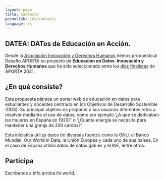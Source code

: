 ```yaml
---
layout: page
title: Contacto
permalink: /es/contact/
language: es
---
```


## DATEA: DATos de Educación en Acción.

Desde la [Asociación Innovación y Derechos Humanos](https://ihr.world "ihr.world") hemos propuesto al Desafío APORTA un proyecto de **Educación en Datos. Innovación y Derechos Humanos** que ha sido seleccionado entre los [diez finalistas](https://datos.gob.es/es/noticia/desvelamos-los-10-finalistas-de-la-iii-edicion-del-desafio-aporta "APORTA 2021") de APORTA 2021.
## ¿En qué consiste?

Esta propuesta plantea un portal web de educación en datos para estudiantes y docentes centrado en los Objetivos de Desarrollo Sostenible (ODS). Su principal objetivo es proponer a sus usuarios diferentes retos a resolver mediante el uso de datos, como por ejemplo ‘¿A qué se dedicaban las mujeres en España en 1920?’ o ‘¿Cuánta energía se necesita para mantener una granja de 200 cerdos?’.

Esta iniciativa utiliza datos de diversas fuentes como la ONU, el Banco Mundial,  Our World in Data, la Unión Europea y cada uno de sus países. En el caso de España utiliza datos de datos.gob.es y el INE, entre otros.

## Participa

Escríbenos a info arroba ihr.world.
